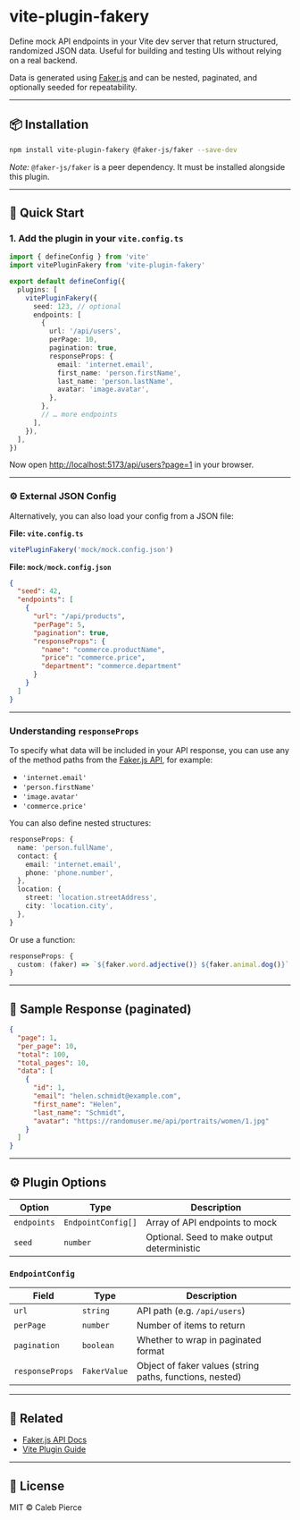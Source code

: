 # vite-plugin-fakery

Define mock API endpoints in your Vite dev server that return structured, randomized JSON data. Useful for building and testing UIs without relying on a real backend.

Data is generated using [Faker.js](https://fakerjs.dev) and can be nested, paginated, and optionally seeded for repeatability.

---

## 📦 Installation

```bash
npm install vite-plugin-fakery @faker-js/faker --save-dev
```

_Note:_ `@faker-js/faker` is a peer dependency. It must be installed alongside this plugin.

---

## 🚀 Quick Start

### 1. Add the plugin in your `vite.config.ts`

```ts
import { defineConfig } from 'vite'
import vitePluginFakery from 'vite-plugin-fakery'

export default defineConfig({
  plugins: [
    vitePluginFakery({
      seed: 123, // optional
      endpoints: [
        {
          url: '/api/users',
          perPage: 10,
          pagination: true,
          responseProps: {
            email: 'internet.email',
            first_name: 'person.firstName',
            last_name: 'person.lastName',
            avatar: 'image.avatar',
          },
        },
        // … more endpoints
      ],
    }),
  ],
})
```

Now open [http://localhost:5173/api/users?page=1](`http://localhost:5173/api/users?page=1`) in your browser.

---

### ⚙️ External JSON Config

Alternatively, you can also load your config from a JSON file:

**File: `vite.config.ts`**

```ts
vitePluginFakery('mock/mock.config.json')
```

**File: `mock/mock.config.json`**

```json
{
  "seed": 42,
  "endpoints": [
    {
      "url": "/api/products",
      "perPage": 5,
      "pagination": true,
      "responseProps": {
        "name": "commerce.productName",
        "price": "commerce.price",
        "department": "commerce.department"
      }
    }
  ]
}
```

---

### Understanding `responseProps`

To specify what data will be included in your API response, you can use any of the method paths from the [Faker.js API](https://fakerjs.dev/api), for example:

- `'internet.email'`
- `'person.firstName'`
- `'image.avatar'`
- `'commerce.price'`

You can also define nested structures:

```ts
responseProps: {
  name: 'person.fullName',
  contact: {
    email: 'internet.email',
    phone: 'phone.number',
  },
  location: {
    street: 'location.streetAddress',
    city: 'location.city',
  },
}
```

Or use a function:

```ts
responseProps: {
  custom: (faker) => `${faker.word.adjective()} ${faker.animal.dog()}`
}
```

---

## 🧪 Sample Response (paginated)

```json
{
  "page": 1,
  "per_page": 10,
  "total": 100,
  "total_pages": 10,
  "data": [
    {
      "id": 1,
      "email": "helen.schmidt@example.com",
      "first_name": "Helen",
      "last_name": "Schmidt",
      "avatar": "https://randomuser.me/api/portraits/women/1.jpg"
    }
  ]
}
```

---

## ⚙️ Plugin Options

| Option      | Type               | Description                                 |
| ----------- | ------------------ | ------------------------------------------- |
| `endpoints` | `EndpointConfig[]` | Array of API endpoints to mock              |
| `seed`      | `number`           | Optional. Seed to make output deterministic |

### `EndpointConfig`

| Field           | Type         | Description                                              |
| --------------- | ------------ | -------------------------------------------------------- |
| `url`           | `string`     | API path (e.g. `/api/users`)                             |
| `perPage`       | `number`     | Number of items to return                                |
| `pagination`    | `boolean`    | Whether to wrap in paginated format                      |
| `responseProps` | `FakerValue` | Object of faker values (string paths, functions, nested) |

---

## 🔗 Related

- [Faker.js API Docs](https://fakerjs.dev/api)
- [Vite Plugin Guide](https://vitejs.dev/guide/using-plugins.html)

---

## 🪪 License

MIT © Caleb Pierce
